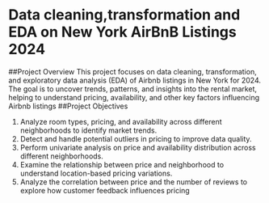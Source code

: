 # Data cleaning,transformation and EDA on New York AirBnB Listings 2024
##Project Overview
This project focuses on data cleaning, transformation, and exploratory data analysis (EDA) of Airbnb listings in New York for 2024. The goal is to uncover trends, patterns, and insights into the rental market, helping to understand pricing, availability, and other key factors influencing Airbnb listings
##Project Objectives
1. Analyze room types, pricing, and availability across different neighborhoods to identify market trends.
2. Detect and handle potential outliers in pricing to improve data quality.
3. Perform univariate analysis on price and availability distribution across different neighborhoods.
4. Examine the relationship between price and neighborhood to understand location-based pricing variations.
5. Analyze the correlation between price and the number of reviews to explore how customer feedback influences pricing
